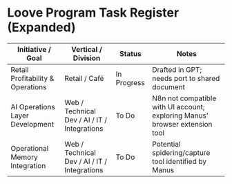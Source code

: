 # Loove Program Task Register (Expanded)

| Initiative / Goal | Vertical / Division | Status | Notes |
|---|---|---|---|
| Retail Profitability & Operations | Retail / Café | In Progress | Drafted in GPT; needs port to shared document |
| AI Operations Layer Development | Web / Technical Dev / AI / IT / Integrations | To Do | N8n not compatible with UI account; exploring Manus\' browser extension tool |
| Operational Memory Integration | Web / Technical Dev / AI / IT / Integrations | To Do | Potential spidering/capture tool identified by Manus |
